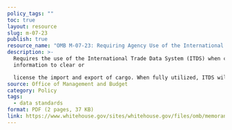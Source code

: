 ```yaml
---
policy_tags: ""
toc: true
layout: resource
slug: m-07-23
publish: true
resource_name: "OMB M-07-23: Requiring Agency Use of the International Trade Data System"
description: >-
  Requires the use of the International Trade Data System (ITDS) when collecting
  information to clear or

  license the import and export of cargo. When fully utilized, ITDS will help us reduce redundant information collections, efficiently regulate the flow of commerce, and effectively enforce international trade laws. Dated September 10, 200.
source: Office of Management and Budget
category: Policy
tags:
  - data standards
format: PDF (2 pages, 37 KB)
link: https://www.whitehouse.gov/sites/whitehouse.gov/files/omb/memoranda/2007/m07-23.pdf
---
```

